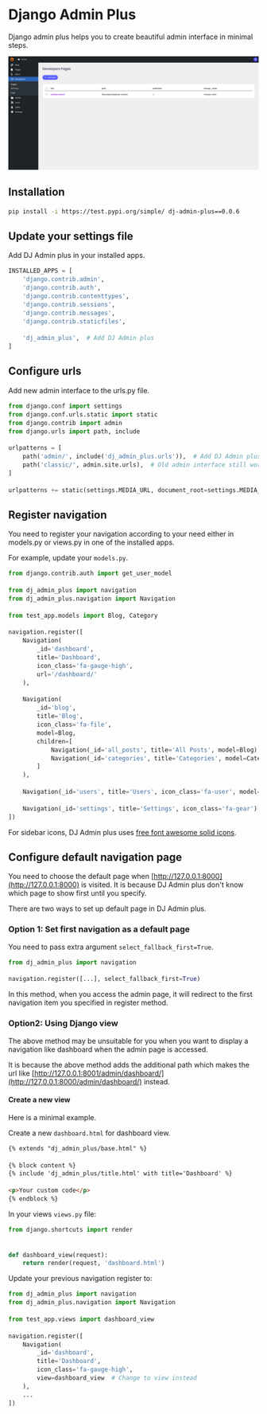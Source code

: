 # Django Admin Plus

Django admin plus helps you to create beautiful admin interface in minimal steps.

<img src="images/demo.png" alt="Demo">

## Installation

```bash
pip install -i https://test.pypi.org/simple/ dj-admin-plus==0.0.6
```

## Update your settings file

Add DJ Admin plus in your installed apps.

```python
INSTALLED_APPS = [
    'django.contrib.admin',
    'django.contrib.auth',
    'django.contrib.contenttypes',
    'django.contrib.sessions',
    'django.contrib.messages',
    'django.contrib.staticfiles',

    'dj_admin_plus',  # Add DJ Admin plus
]
```

## Configure urls

Add new admin interface to the urls.py file.

```python
from django.conf import settings
from django.conf.urls.static import static
from django.contrib import admin
from django.urls import path, include

urlpatterns = [
    path('admin/', include('dj_admin_plus.urls')),  # Add DJ Admin plus
    path('classic/', admin.site.urls),  # Old admin interface still works
]

urlpatterns += static(settings.MEDIA_URL, document_root=settings.MEDIA_ROOT)

```

## Register navigation

You need to register your navigation according to your need either in models.py or views.py in one
of the installed apps.

For example, update your `models.py`.

```python
from django.contrib.auth import get_user_model

from dj_admin_plus import navigation
from dj_admin_plus.navigation import Navigation

from test_app.models import Blog, Category

navigation.register([
    Navigation(
        _id='dashboard',
        title='Dashboard',
        icon_class='fa-gauge-high',
        url='/dashboard/'
    ),

    Navigation(
        _id='blog',
        title='Blog',
        icon_class='fa-file',
        model=Blog,
        children=[
            Navigation(_id='all_posts', title='All Posts', model=Blog),
            Navigation(_id='categories', title='Categories', model=Category)
        ]
    ),

    Navigation(_id='users', title='Users', icon_class='fa-user', model=get_user_model()),

    Navigation(_id='settings', title='Settings', icon_class='fa-gear')
])
```

For sidebar icons, DJ Admin plus uses [free font awesome solid icons](https://fontawesome.com/search?o=r&m=free).

## Configure default navigation page

You need to choose the default page when [http://127.0.0.1:8000](http://127.0.0.1:8000) is visited.
It is because DJ Admin plus don't know which page to show first until you specify.

There are two ways to set up default page in DJ Admin plus.

### Option 1: Set first navigation as a default page

You need to pass extra argument `select_fallback_first=True`.

```python
from dj_admin_plus import navigation

navigation.register([...], select_fallback_first=True)
```

In this method, when you access the admin page, it will redirect to the first navigation item you specified in register
method.

### Option2: Using Django view

The above method may be unsuitable for you when you want to display a navigation like dashboard when the admin page is
accessed.

It is because the above method adds the additional path which makes the url like
[http://127.0.0.1:8001/admin/dashboard/](http://127.0.0.1:8000/admin/dashboard/) instead.

#### Create a new view

Here is a minimal example.

Create a new `dashboard.html` for dashboard view.

```html
{% extends "dj_admin_plus/base.html" %}

{% block content %}
{% include 'dj_admin_plus/title.html' with title='Dashboard' %}

<p>Your custom code</p>
{% endblock %}
```

In your views `views.py` file:

```python
from django.shortcuts import render


def dashboard_view(request):
    return render(request, 'dashboard.html')
```

Update your previous navigation register to:

```python
from dj_admin_plus import navigation
from dj_admin_plus.navigation import Navigation

from test_app.views import dashboard_view

navigation.register([
    Navigation(
        _id='dashboard',
        title='Dashboard',
        icon_class='fa-gauge-high',
        view=dashboard_view  # Change to view instead
    ),
    ...
])
```
